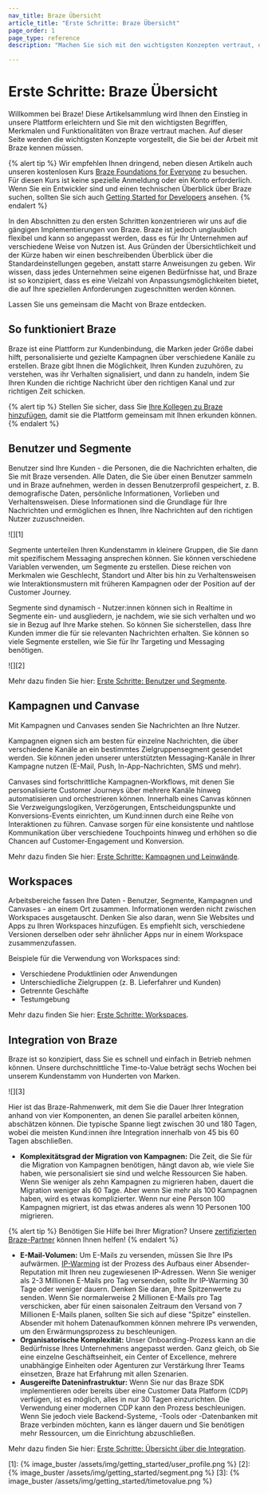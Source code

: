 ```yaml
---
nav_title: Braze Übersicht
article_title: "Erste Schritte: Braze Übersicht"
page_order: 1
page_type: reference
description: "Machen Sie sich mit den wichtigsten Konzepten vertraut, die Sie für die Arbeit mit Braze benötigen."

---
```


# Erste Schritte: Braze Übersicht

Willkommen bei Braze! Diese Artikelsammlung wird Ihnen den Einstieg in unsere Plattform erleichtern und Sie mit den wichtigsten Begriffen, Merkmalen und Funktionalitäten von Braze vertraut machen. Auf dieser Seite werden die wichtigsten Konzepte vorgestellt, die Sie bei der Arbeit mit Braze kennen müssen.

{% alert tip %}
Wir empfehlen Ihnen dringend, neben diesen Artikeln auch unseren kostenlosen Kurs [Braze Foundations for Everyone](https://learning.braze.com/page/braze-foundations-for-everyone) zu besuchen. Für diesen Kurs ist keine spezielle Anmeldung oder ein Konto erforderlich. Wenn Sie ein Entwickler sind und einen technischen Überblick über Braze suchen, sollten Sie sich auch [Getting Started for Developers]({{site.baseurl}}/developer_guide/platform_wide/getting_started/platform_overview) ansehen.
{% endalert %}

In den Abschnitten zu den ersten Schritten konzentrieren wir uns auf die gängigen Implementierungen von Braze. Braze ist jedoch unglaublich flexibel und kann so angepasst werden, dass es für Ihr Unternehmen auf verschiedene Weise von Nutzen ist. Aus Gründen der Übersichtlichkeit und der Kürze haben wir einen beschreibenden Überblick über die Standardeinstellungen gegeben, anstatt starre Anweisungen zu geben. Wir wissen, dass jedes Unternehmen seine eigenen Bedürfnisse hat, und Braze ist so konzipiert, dass es eine Vielzahl von Anpassungsmöglichkeiten bietet, die auf Ihre speziellen Anforderungen zugeschnitten werden können.

Lassen Sie uns gemeinsam die Macht von Braze entdecken.

## So funktioniert Braze

Braze ist eine Plattform zur Kundenbindung, die Marken jeder Größe dabei hilft, personalisierte und gezielte Kampagnen über verschiedene Kanäle zu erstellen. Braze gibt Ihnen die Möglichkeit, Ihren Kunden zuzuhören, zu verstehen, was ihr Verhalten signalisiert, und dann zu handeln, indem Sie Ihren Kunden die richtige Nachricht über den richtigen Kanal und zur richtigen Zeit schicken.

{% alert tip %}
Stellen Sie sicher, dass Sie [Ihre Kollegen zu Braze hinzufügen]({{site.baseurl}}/user_guide/administrative/app_settings/manage_your_braze_users/adding_users_to_your_dashboard/#adding-braze-users), damit sie die Plattform gemeinsam mit Ihnen erkunden können.
{% endalert %}

## Benutzer und Segmente

Benutzer sind Ihre Kunden - die Personen, die die Nachrichten erhalten, die Sie mit Braze versenden. Alle Daten, die Sie über einen Benutzer sammeln und in Braze aufnehmen, werden in dessen Benutzerprofil gespeichert, z. B. demografische Daten, persönliche Informationen, Vorlieben und Verhaltensweisen. Diese Informationen sind die Grundlage für Ihre Nachrichten und ermöglichen es Ihnen, Ihre Nachrichten auf den richtigen Nutzer zuzuschneiden.

![][1]

Segmente unterteilen Ihren Kundenstamm in kleinere Gruppen, die Sie dann mit spezifischem Messaging ansprechen können. Sie können verschiedene Variablen verwenden, um Segmente zu erstellen. Diese reichen von Merkmalen wie Geschlecht, Standort und Alter bis hin zu Verhaltensweisen wie Interaktionsmustern mit früheren Kampagnen oder der Position auf der Customer Journey.

Segmente sind dynamisch - Nutzer:innen können sich in Realtime in Segmente ein- und ausgliedern, je nachdem, wie sie sich verhalten und wo sie in Bezug auf Ihre Marke stehen. So können Sie sicherstellen, dass Ihre Kunden immer die für sie relevanten Nachrichten erhalten. Sie können so viele Segmente erstellen, wie Sie für Ihr Targeting und Messaging benötigen.

![][2]

Mehr dazu finden Sie hier: [Erste Schritte: Benutzer und Segmente]({{site.baseurl}}/user_guide/getting_started/users_segments/).

## Kampagnen und Canvase

Mit Kampagnen und Canvases senden Sie Nachrichten an Ihre Nutzer.

Kampagnen eignen sich am besten für einzelne Nachrichten, die über verschiedene Kanäle an ein bestimmtes Zielgruppensegment gesendet werden. Sie können jeden unserer unterstützten Messaging-Kanäle in Ihrer Kampagne nutzen (E-Mail, Push, In-App-Nachrichten, SMS und mehr).

Canvases sind fortschrittliche Kampagnen-Workflows, mit denen Sie personalisierte Customer Journeys über mehrere Kanäle hinweg automatisieren und orchestrieren können. Innerhalb eines Canvas können Sie Verzweigungslogiken, Verzögerungen, Entscheidungspunkte und Konversions-Events einrichten, um Kund:innen durch eine Reihe von Interaktionen zu führen. Canvase sorgen für eine konsistente und nahtlose Kommunikation über verschiedene Touchpoints hinweg und erhöhen so die Chancen auf Customer-Engagement und Konversion. 

Mehr dazu finden Sie hier: [Erste Schritte: Kampagnen und Leinwände]({{site.baseurl}}/user_guide/getting_started/campaigns_canvases/).

## Workspaces

Arbeitsbereiche fassen Ihre Daten - Benutzer, Segmente, Kampagnen und Canvases - an einem Ort zusammen. Informationen werden nicht zwischen Workspaces ausgetauscht. Denken Sie also daran, wenn Sie Websites und Apps zu Ihren Workspaces hinzufügen. Es empfiehlt sich, verschiedene Versionen derselben oder sehr ähnlicher Apps nur in einem Workspace zusammenzufassen.

Beispiele für die Verwendung von Workspaces sind:

- Verschiedene Produktlinien oder Anwendungen
- Unterschiedliche Zielgruppen (z. B. Lieferfahrer und Kunden)
- Getrennte Geschäfte
- Testumgebung

Mehr dazu finden Sie hier: [Erste Schritte: Workspaces]({{site.baseurl}}/user_guide/getting_started/workspaces/).

## Integration von Braze

Braze ist so konzipiert, dass Sie es schnell und einfach in Betrieb nehmen können. Unsere durchschnittliche Time-to-Value beträgt sechs Wochen bei unserem Kundenstamm von Hunderten von Marken.

![][3]

Hier ist das Braze-Rahmenwerk, mit dem Sie die Dauer Ihrer Integration anhand von vier Komponenten, an denen Sie parallel arbeiten können, abschätzen können. Die typische Spanne liegt zwischen 30 und 180 Tagen, wobei die meisten Kund:innen ihre Integration innerhalb von 45 bis 60 Tagen abschließen.

- **Komplexitätsgrad der Migration von Kampagnen:** Die Zeit, die Sie für die Migration von Kampagnen benötigen, hängt davon ab, wie viele Sie haben, wie personalisiert sie sind und welche Ressourcen Sie haben. Wenn Sie weniger als zehn Kampagnen zu migrieren haben, dauert die Migration weniger als 60 Tage. Aber wenn Sie mehr als 100 Kampagnen haben, wird es etwas komplizierter. Wenn nur eine Person 100 Kampagnen migriert, ist das etwas anderes als wenn 10 Personen 100 migrieren.

{% alert tip %}
Benötigen Sie Hilfe bei Ihrer Migration? Unsere [zertifizierten Braze-Partner](https://www.braze.com/partners/solutions-partners) können Ihnen helfen!
{% endalert %}

- **E-Mail-Volumen:** Um E-Mails zu versenden, müssen Sie Ihre IPs aufwärmen. [IP-Warming]({{site.baseurl}}/user_guide/onboarding_with_braze/email_setup/ip_warming/) ist der Prozess des Aufbaus einer Absender-Reputation mit Ihren neu zugewiesenen IP-Adressen. Wenn Sie weniger als 2-3 Millionen E-Mails pro Tag versenden, sollte Ihr IP-Warming 30 Tage oder weniger dauern. Denken Sie daran, Ihre Spitzenwerte zu senden. Wenn Sie normalerweise 2 Millionen E-Mails pro Tag verschicken, aber für einen saisonalen Zeitraum den Versand von 7 Millionen E-Mails planen, sollten Sie sich auf diese "Spitze" einstellen. Absender mit hohem Datenaufkommen können mehrere IPs verwenden, um den Erwärmungsprozess zu beschleunigen.
- **Organisatorische Komplexität:** Unser Onboarding-Prozess kann an die Bedürfnisse Ihres Unternehmens angepasst werden. Ganz gleich, ob Sie eine einzelne Geschäftseinheit, ein Center of Excellence, mehrere unabhängige Einheiten oder Agenturen zur Verstärkung Ihrer Teams einsetzen, Braze hat Erfahrung mit allen Szenarien.
- **Ausgereifte Dateninfrastruktur:** Wenn Sie nur das Braze SDK implementieren oder bereits über eine Customer Data Platform (CDP) verfügen, ist es möglich, alles in nur 30 Tagen einzurichten. Die Verwendung einer modernen CDP kann den Prozess beschleunigen. Wenn Sie jedoch viele Backend-Systeme, -Tools oder -Datenbanken mit Braze verbinden möchten, kann es länger dauern und Sie benötigen mehr Ressourcen, um die Einrichtung abzuschließen.

Mehr dazu finden Sie hier: [Erste Schritte: Übersicht über die Integration]({{site.baseurl}}/user_guide/getting_started/integration/).

[1]: {% image_buster /assets/img/getting_started/user_profile.png %}
[2]: {% image_buster /assets/img/getting_started/segment.png %}
[3]: {% image_buster /assets/img/getting_started/timetovalue.png %}